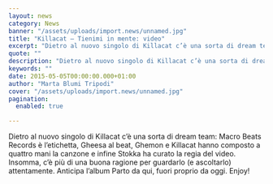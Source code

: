 ```yaml
---
layout: news
category: News
banner: "/assets/uploads/import.news/unnamed.jpg"
title: "Killacat – Tienimi in mente: video"
excerpt: "Dietro al nuovo singolo di Killacat c’è una sorta di dream team: Macro Beats Records è l’etichetta, Gheesa al beat, Ghemon e Killacat hanno composto a quattro mani la canzone e infine Stokka ha curato la regia del video. Insomma, c’è più di una buona ragione per guardarlo (e ascoltarlo) attentamente. Anticipa l’album Parto da [&hellip"
quote: ""
description: "Dietro al nuovo singolo di Killacat c’è una sorta di dream team: Macro Beats Records è l’etichetta, Gheesa al beat, Ghemon e Killacat hanno composto a quattro mani la canzone e infine Stokka ha curato la regia del video. Insomma, c’è più di una buona ragione per guardarlo (e ascoltarlo) attentamente. Anticipa l’album Parto da [&hellip"
keywords: ""
date: 2015-05-05T00:00:00.000+01:00
author: "Marta Blumi Tripodi"
cover: "/assets/uploads/import.news/unnamed.jpg"
pagination:
  enabled: true

---
```


Dietro al nuovo singolo di Killacat c’è una sorta di dream team: Macro Beats Records è l’etichetta, Gheesa al beat, Ghemon e Killacat hanno composto a quattro mani la canzone e infine Stokka ha curato la regia del video. Insomma, c’è più di una buona ragione per guardarlo (e ascoltarlo) attentamente. Anticipa l’album Parto da qui, fuori proprio da oggi. Enjoy!